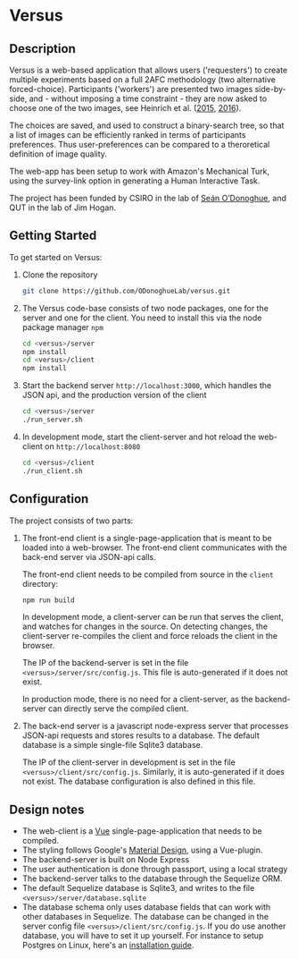 

# Versus

## Description

Versus is a web-based application that allows users ('requesters') to create multiple experiments based on a full 2AFC methodology (two alternative forced-choice). Participants ('workers') are presented two images side-by-side, and - without imposing a time constraint - they are now asked to choose one of the two images, see Heinrich et al. ([2015](https://pdfs.semanticscholar.org/957c/05a9aed884799f45c19987b6d21360d02476.pdf), [2016](http://www.joules.de/files/heinrich_evaluating_2016.pdf)).

The choices are saved, and used to construct a binary-search tree, so that a list of images can be efficiently ranked in terms of participants preferences. Thus user-preferences can be compared to a theroretical definition of image quality.

The web-app has been setup to work with Amazon's Mechanical Turk, using the survey-link option in generating a Human Interactive Task.

The project has been funded by CSIRO in the lab of [Seán O’Donoghue](https://odonoghuelab.org/), and QUT in the lab of Jim Hogan.

## Getting Started

To get started on Versus:


1. Clone the repository

    ```bash
    git clone https://github.com/ODonoghueLab/versus.git
    ```

2. The Versus code-base consists of two node packages, one for the server and one for the client. You need to install this via the node package manager `npm` 

    ```bash
    cd <versus>/server
    npm install
    cd <versus>/client
    npm install
    ```

3. Start the backend server `http://localhost:3000`,  which handles the JSON api, and the production version of the client

    ```bash
    cd <versus>/server
    ./run_server.sh
    ```

4. In development mode, start the client-server and hot reload the web-client on `http://localhost:8080`

    ```bash
    cd <versus>/client
    ./run_client.sh
    ```


## Configuration

The project consists of two parts:

1. The front-end client is a single-page-application that is meant to be loaded into a web-browser. The front-end client communicates with the back-end server via JSON-api calls. 

   The front-end client needs to be compiled from source in the `client` directory:

   ```bash
   npm run build
   ```

   In development mode, a client-server can be run that serves the client, and watches for changes in the source. On detecting changes, the client-server re-compiles the client and force reloads the client in the browser. 

   The IP of the backend-server is set in the file `<versus>/server/src/config.js`. This file is auto-generated if it does not exist.

   In production mode, there is no need for a client-server, as the backend-server can directly serve the compiled client.

2. The back-end server is a javascript node-express server that processes JSON-api requests and stores results to a database. The default database is a simple single-file Sqlite3 database.

   The IP of the client-server in development is set in the file `<versus>/client/src/config.js`. Similarly, it is auto-generated if it does not exist. The database configuration is also defined in this file.

## Design notes

* The web-client is a [Vue](https://vuejs.org/) single-page-application that needs to be compiled. 
* The styling follows Google's [Material Design](http://vuematerial.io/#/), using a Vue-plugin.
* The backend-server is built on Node Express
* The user authentication is done through passport, using a local strategy
* The backend-server talks to the database through the Sequelize ORM.
* The default Sequelize database is Sqlite3, and writes to the file `<versus>/server/database.sqlite`
* The database schema only uses database fields that can work with other databases in Sequelize. The database can be changed in the server config file `<versus>/client/src/config.js`. If you do use another database, you will have to set it up yourself. For instance to setup Postgres on Linux, here's an [installation guide](https://www.digitalocean.com/community/tutorials/how-to-install-and-use-postgresql-on-ubuntu-16-04).

